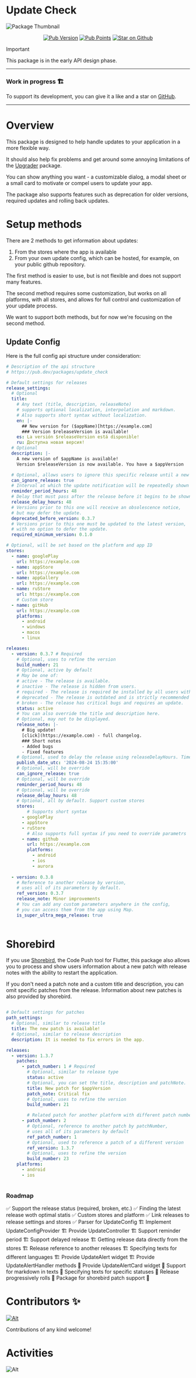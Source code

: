 # Update Check

![Package Thumbnail](https://github.com/user-attachments/assets/c6407043-0941-4ed3-aae4-a4323702eb29)

<p align="center">
<a href="https://pub.dev/packages/app_update_checker"><img alt="Pub Version" src="https://img.shields.io/pub/v/app_update_checker"></a>
<a href="https://pub.dev/packages/app_update_checker"><img alt="Pub Points" src="https://img.shields.io/pub/points/app_update_checker"></a>
<a href="https://github.com/StarProxima/dev_kit"><img src="https://img.shields.io/github/stars/StarProxima/dev_kit?style=flat&logo=github&colorB=deeppink&label=stars" alt="Star on Github"></a>
</p>

> [!IMPORTANT]
> This package is in the early API design phase.

---

### Work in progress 🏗️

To support its development, you can give it a like and a star on [GitHub](https://github.com/StarProxima/dev_kit).

---



# Overview

This package is designed to help handle updates to your application in a more flexible way.

It should also help fix problems and get around some annoying limitations of the [Upgrader](https://pub.dev/packages/upgrader) package.

You can show anything you want - a customizable dialog, a modal sheet or a small card to motivate or compel users to update your app. 

The package also supports features such as deprecation for older versions, required updates and rolling back updates.



# Setup methods

There are 2 methods to get information about updates: 
1) From the stores where the app is available 
2) From your own update config, which can be hosted, for example, on your public github repository.

The first method is easier to use, but is not flexible and does not support many features.

The second method requires some customization, but works on all platforms, with all stores, and allows for full control and customization of your update process.

We want to support both methods, but for now we're focusing on the second method.

## Update Config

Here is the full config api structure under consideration:
```yaml
# Description of the api structure
# https://pub.dev/packages/update_check

# Default settings for releases
release_settings:
  # Optional
  title:
    # Any text (title, description, releaseNote)
    # supports optional localization, interpolation and markdown.
    # Also supports short syntax without localization.
    en: |-
      ## New version for ($appName)[https://example.com]
      ### Version $releaseVersion is available!
    es: La versión $releaseVersion está disponible!
    ru: Доступна новая версия!
  # Optional
  description: |-
    A new version of $appName is available!
    Version $releaseVersion is now available. You have a $appVersion

  # Optional, allows users to ignore this specific release until a new one is available
  can_ignore_release: true
  # Interval at which the update notification will be repeatedly shown to the user
  reminder_period_hours: 48
  # Delay that must pass after the release before it begins to be shown to all users
  release_delay_hours: 48
  # Versions prior to this one will receive an obsolescence notice,
  # but may defer the update.
  deprecated_before_version: 0.3.7
  # Versions prior to this one must be updated to the latest version,
  # with no option to defer the update.
  required_minimum_version: 0.1.0 

# Optional, will be set based on the platform and app ID
stores:
  - name: googlePlay 
    url: https://example.com
  - name: appStore
    url: https://example.com
  - name: appGallery 
    url: https://example.com
  - name: ruStore 
    url: https://example.com
    # Custom store
  - name: gitHub
    url: https://example.com
    platforms:
      - android
      - windows
      - macos
      - linux

releases:
  - version: 0.3.7 # Required
    # Optional, uses to refine the version
    build_number: 21
    # Optional, active by default
    # May be one of:
    # active - The release is available.
    # inactive - The release is hidden from users.
    # required - The release is required be installed by all users with older versions.
    # deprecated - The release is outdated and is strictly recommended to be updated.
    # broken - The release has critical bugs and requires an update.
    status: active
    # You can also override the title and description here.
    # Optional, may not to be displayed.
    release_note: |-
      # Big update!
      [click](https://example.com) - full changelog.
      ### Short notes
      - Added bugs
      - Fixed features
    # Optional, used to delay the release using releaseDelayHours. Time is optional.
    publish_date_utc: '2024-08-24 15:35:00'
    # Optional, will be override
    can_ignore_release: true
    # Optional, will be override
    reminder_period_hours: 48
    # Optional, will be override
    release_delay_hours: 48
    # Optional, all by default. Support custom stores
    stores:
        # Supports short syntax
      - googlePlay
      - appStore
      - ruStore
        # Also supports full syntax if you need to override parametrs
      - name: github
        url: https://example.com
        platforms: 
          - android
          - ios
          - aurora
    
  - version: 0.3.8
    # Reference to another release by version,
    # uses all of its parameters by default.
    ref_version: 0.3.7
    release_note: Minor improvements
    # You can add any custom parameters anywhere in the config, 
    # you can access them from the app using Map.
    is_super_ultra_mega_release: true
    
```


# Shorebird

If you use [Shorebird](https://shorebird.dev/), the Code Push tool for Flutter, this package also allows you to process and show users information about a new patch with release notes with the ability to restart the application.

If you don't need a patch note and a custom title and description, you can omit specific patches from the release. Information about new patches is also provided by shorebird.

```yaml

# Default settings for patches
path_settings:
  # Optional, similar to release title
  title: The new patch is available!
  # Optional, similar to release description
  description: It is needed to fix errors in the app.

releases:
  - version: 1.3.7
    patches:
      - patch_number: 1 # Required
        # Optional, similar to release type
        status: active
        # Optional, you can set the title, description and patchNote.
        title: New patch for $appVersion
        patch_note: Critical fix
        # Optional, uses to refine the version
        build_number: 21

        # Related patch for another platform with different patch number
      - patch_number: 2
        # Optional, reference to another patch by patchNumber,  
        # uses all of its parameters by default
        ref_patch_number: 1
        # Optional, used to reference a patch of a different version
        ref_version: 1.3.7
        # Optional, uses to refine the version
        build_number: 23
    platforms:
      - android
      - ios 
        
```

### Roadmap
✅ Support the release status (required, broken, etc.) 
✅ Finding the latest release woth optimal statis
✅ Custom stores and platform
✅ Link releases to release settings and stores
✅ Parser for UpdateConfig
🏗️ Implement UpdateConfigProvider
🏗️ Provide UpdateController
🏗️ Support reminder period
🏗️ Support delayed release
🏗️ Getting release data directly from the stores
🏗️ Release reference to another releases
🏗️ Specifying texts for different languages
🏗️ Provide UpdateAlert widget
🏗️ Provide UpdateAlertHandler methods
🔳 Provide UpdateAlertCard widget
🔳 Support for markdown in texts
🔳 Specifying texts for specific statuses
🔳 Release progressively rolls
🔳 Package for shorebird patch support 🚀


# Contributors ✨

[![Alt](https://opencollective.com/dev_kit/contributors.svg?width=890&button=false)](https://github.com/remarkablemark/dev_kit/graphs/contributors)

Contributions of any kind welcome!



# Activities

![Alt](https://repobeats.axiom.co/api/embed/732b41cfc45839e3b078304e6b46ca0da7bd7f15.svg "Repobeats analytics image")